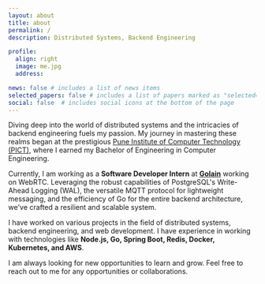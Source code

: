 ```yaml
---
layout: about
title: about
permalink: /
description: Distributed Systems, Backend Engineering

profile:
  align: right
  image: me.jpg
  address:

news: false # includes a list of news items
selected_papers: false # includes a list of papers marked as "selected={true}"
social: false  # includes social icons at the bottom of the page
---
```


Diving deep into the world of distributed systems and the intricacies of backend engineering fuels my passion. My journey in mastering these realms began at the prestigious [Pune Institute of Computer Technology (PICT)](http://www.pict.edu), where I earned my Bachelor of Engineering in Computer Engineering.

Currently, I am working as a **Software Developer Intern** at **[Golain](https://golain.io/)** working on WebRTC. Leveraging the robust capabilities of PostgreSQL's Write-Ahead Logging (WAL), the versatile MQTT protocol for lightweight messaging, and the efficiency of Go for the entire backend architecture, we've crafted a resilient and scalable system.

I have worked on various projects in the field of distributed systems, backend engineering, and web development. I have experience in working with technologies like **Node.js, Go, Spring Boot, Redis, Docker, Kubernetes, and AWS**.

I am always looking for new opportunities to learn and grow. Feel free to reach out to me for any opportunities or collaborations.